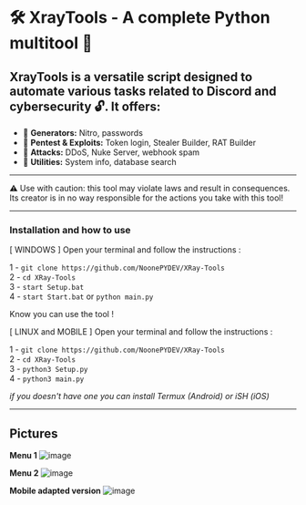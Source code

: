 # 🛠️ XrayTools - A complete Python multitool 🚀

## XrayTools is a versatile script designed to automate various tasks related to Discord and cybersecurity 🔓. It offers:

- 🔹 **Generators:** Nitro, passwords
- 🔹 **Pentest & Exploits:** Token login, Stealer Builder, RAT Builder
- 🔹 **Attacks:** DDoS, Nuke Server, webhook spam
- 🔹 **Utilities:** System info, database search

---

⚠️ Use with caution: this tool may violate laws and result in consequences. Its creator is in no way responsible for the actions you take with this tool!

---

### Installation and how to use

[ WINDOWS ] Open your terminal and follow the instructions :

1 - ` git clone https://github.com/NoonePYDEV/XRay-Tools `
<br>
2 - ` cd XRay-Tools `
<br>
3 - ` start Setup.bat `
<br>
4 - ` start Start.bat ` or ` python main.py `

Know you can use the tool !

[ LINUX and MOBILE ] Open your terminal and follow the instructions :

1 - ` git clone https://github.com/NoonePYDEV/XRay-Tools `
<br>
2 - ` cd XRay-Tools `
<br>
3 - ` python3 Setup.py `
<br>
4 - ` python3 main.py `

*if you doesn't have one you can install Termux (Android) or iSH (iOS)*

---
## Pictures

**Menu 1**
![image](https://github.com/user-attachments/assets/79aa7fc3-a2bb-4593-8f19-12e2452c8924)

**Menu 2**
![image](https://github.com/user-attachments/assets/b4045e84-e799-48ef-9305-896578be73f9)

**Mobile adapted version**
![image](https://github.com/user-attachments/assets/8e269cec-3c63-4a75-a674-af517ee58690)
